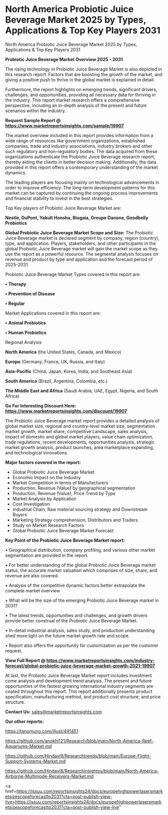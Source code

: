 # North America Probiotic Juice Beverage Market 2025 by Types, Applications & Top Key Players 2031
North America Probiotic Juice Beverage Market 2025 by Types, Applications & Top Key Players 2031

<Strong> Probiotic Juice Beverage Market Overview 2025 - 2031</strong>

The rising technology in Probiotic Juice Beverage Market is also depicted in this research report. Factors that are boosting the growth of the market, and giving a positive push to thrive in the global market is explained in detail.

Furthermore, the report highlights on emerging trends, significant drivers, challenges, and opportunities, providing all necessary data for thriving in the industry. This report market research offers a comprehensive perspective, including an in-depth analysis of the present and future scenarios within the industry.

<strong>Request Sample Report @ <a href=https://www.marketreportsinsights.com/sample/19907>https://www.marketreportsinsights.com/sample/19907</a></strong>

The market overview included in this report provides information from a wide range of resources like government organizations, established companies, trade and industry associations, industry brokers and other such regulatory and non-regulatory bodies. The data acquired from these organizations authenticate the Probiotic Juice Beverage research report, thereby aiding the clients in better decision making. Additionally, the data provided in this report offers a contemporary understanding of the market dynamics.

The leading players are focusing mainly on technological advancements in order to improve efficiency. The long-term development patterns for this market can be captured by continuing the ongoing process improvements and financial stability to invest in the best strategies.

Top Key players of Probiotic Juice Beverage Market are:

<strong>Nestle, DuPont, Yakult Honsha, Biogaia, Groupe Danone, Goodbelly Probiotics</strong>

<strong><b>Global Probiotic Juice Beverage Market Scope and Size:</b></strong>
The Probiotic Juice Beverage market is declared segment by company, region (country), type, and application. Players, stakeholders, and other participants in the global Probiotic Juice Beverage market will gain the market scope as they use the report as a powerful resource. The segmental analysis focuses on revenue and product by type and application and the forecast period of 2025-2031.

Probiotic Juice Beverage Market Types covered in this report are:

<strong>• Therapy

• Prevention of Disease

• Regular</strong>

Market Applications covered in this report are:

<strong>• Animal Probiotics

• Human Probiotics</strong> 

Regional Analysis

<strong>North America</strong> (the United States, Canada, and Mexico)

<strong>Europe</strong> (Germany, France, UK, Russia, and Italy)

<strong>Asia-Pacific</strong> (China, Japan, Korea, India, and Southeast Asia)

<strong>South America</strong> (Brazil, Argentina, Colombia, etc.)

<strong>The Middle East and Africa</strong> (Saudi Arabia, UAE, Egypt, Nigeria, and South Africa)

<strong>Go For Interesting Discount Here: <a href=https://www.marketreportsinsights.com/discount/19907>https://www.marketreportsinsights.com/discount/19907</a></strong>

The Probiotic Juice Beverage market report provides a detailed analysis of global market size, regional and country-level market size, segmentation market growth, market share, competitive Landscape, sales analysis, impact of domestic and global market players, value chain optimization, trade regulations, recent developments, opportunities analysis, strategic market growth analysis, product launches, area marketplace expanding, and technological innovations.

<strong><b>Major factors covered in the report:</b></strong>
<ul>
  <li>Global Probiotic Juice Beverage Market </li>
  <li>Economic Impact on the Industry</li>
  <li>Market Competition in terms of Manufacturers</li>
  <li>Production, Revenue (Value) by geographical segmentation</li>
  <li>Production, Revenue (Value), Price Trend by Type</li>
  <li>Market Analysis by Application</li>
  <li>Cost Investigation</li>
  <li>Industrial Chain, Raw material sourcing strategy and Downstream Buyers</li>
  <li>Marketing Strategy comprehension, Distributors and Traders</li>
  <li>Study on Market Research Factors</li>
  <li>Global Probiotic Juice Beverage Market Forecast</li>
</ul>

<strong><b>Key Point of the Probiotic Juice Beverage Market report:</b></strong>

• Geographical distribution, company profiling, and various other market segmentation are provided in the report.

• For better understanding of the global Probiotic Juice Beverage market status, the accurate market valuation which comprises of size, share, and revenue are also covered.

• Analysis of the competitive dynamic factors better extrapolate the complete market overview

• What will be the size of the emerging Probiotic Juice Beverage market in 2031?

• The latest trends, opportunities and challenges, and growth drivers provide better construal of the Probiotic Juice Beverage Market.

• In-detail industrial analysis, sales study, and production understanding shed more light on the future market growth rate and scope.

• Report also offers the opportunity for customization as per the customer request.

<strong><b>View Full Report @ <a href=https://www.marketreportsinsights.com/industry-forecast/global-probiotic-juice-beverage-market-growth-2021-19907>https://www.marketreportsinsights.com/industry-forecast/global-probiotic-juice-beverage-market-growth-2021-19907</a></b></strong>


At last, the Probiotic Juice Beverage Market report includes investment come analysis and development trend analysis. The present and future opportunities of the fastest growing international industry segments are coated throughout this report. This report additionally presents product specification, manufacturing method, and product cost structure, and price structure.

<strong>Contact Us:</strong>
sales@marketreportsinsights.com

<strong>Our other reports:</strong>

<a href=https://tanomuno.com/illust/491451>https://tanomuno.com/illust/491451</a>

<a href=https://github.com/anokhi121/Research/blob/main/North-America-Reef-Aquariums-Market.md>https://github.com/anokhi121/Research/blob/main/North-America-Reef-Aquariums-Market.md</a>

<a href=https://github.com/Hindavi9/Researchtrends/blob/main/Europe-Flight-Support-Systems-Market.md>https://github.com/Hindavi9/Researchtrends/blob/main/Europe-Flight-Support-Systems-Market.md</a>

<a href=https://github.com/Hindavi8/Researchinsightss/blob/main/North-America-Airborne-Multimode-Receivers-Market.md>https://github.com/Hindavi8/Researchinsightss/blob/main/North-America-Airborne-Multimode-Receivers-Market.md</a>

<a href=https://issuu.com/reportsinsights24/docs/europehighpowerlasersmarketsizescopeforecastto2031?cta=post-publish-view-live>https://issuu.com/reportsinsights24/docs/europehighpowerlasersmarketsizescopeforecastto2031?cta=post-publish-view-live</a>"
